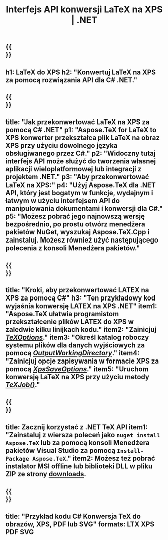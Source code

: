 ﻿---
translation: true
template: /_templates/_conversion-child-net.md
title: Interfejs API konwersji LaTeX na XPS | .NET
description: Funkcjonalność konwersji LaTeX na XPS. Zintegruj tę lokalną bibliotekę .NET ze swoim projektem lub użyj aplikacji wieloplatformowych, aby przekonwertować LaTeX na XPS.
keywords: lateks do sieci xps api, latex2xps integruje c#
url: /net/conversion/latex-to-xps/
family: tex
platformtag: net
feature: conversion
informat: LATEX
outformat: XPS
otherformats: BMP PNG JPEG TIFF SVG PDF
---

{{<section banner>}}
---
h1: LaTeX do XPS
h2: "Konwertuj LaTeX na XPS za pomocą rozwiązania API dla C# .NET."
---

{{<section overview>}}
---
title: "Jak przekonwertować LaTeX na XPS za pomocą C# .NET"
p1: "Aspose.TeX for LaTeX to XPS konwerter przekształca plik LaTeX na obraz XPS przy użyciu dowolnego języka obsługiwanego przez C#."
p2: "Widoczny tutaj interfejs API może służyć do tworzenia własnej aplikacji wieloplatformowej lub integracji z projektem .NET."
p3: "Aby przekonwertować LaTeX na XPS:"
p4: "Użyj Aspose.TeX dla .NET API, który jest bogatym w funkcje, wydajnym i łatwym w użyciu interfejsem API do manipulowania dokumentami i konwersji dla C#."
p5: "Możesz pobrać jego najnowszą wersję bezpośrednio, po prostu otwórz menedżera pakietów NuGet, wyszukaj Aspose.TeX.Cpp i zainstaluj. Możesz również użyć następującego polecenia z konsoli Menedżera pakietów."
---

{{<section feature1>}}
---
title: "Kroki, aby przekonwertować LATEX na XPS za pomocą C#"
h3: "Ten przykładowy kod wyjaśnia konwersję LATEX na XPS .NET"
item1: "Aspose.TeX ułatwia programistom przekształcenie plików LATEX do XPS w zaledwie kilku linijkach kodu."
item2: "Zainicjuj [*TeXOptions*](https://reference.aspose.com/tex/net/aspose.tex/texoptions/)."
item3: "Określ katalog roboczy systemu plików dla danych wyjściowych za pomocą [*OutputWorkingDirectory*](https://reference.aspose.com/tex/net/aspose.tex/texoptions/outputworkingdirectory/)."
item4: "Zainicjuj opcje zapisywania w formacie XPS za pomocą [*XpsSaveOptions*](https://reference.aspose.com/tex/net/aspose.tex.presentation.image/xpssaveoptions/)."
item5: "Uruchom konwersję LaTeX na XPS przy użyciu metody [*TeXJob()*](https://reference.aspose.com/tex/net/aspose.tex/texjob/)."
---

{{<section feature2>}}
---
title: Zacznij korzystać z .NET TeX API
item1: "Zainstaluj z wiersza poleceń jako ```nuget install Aspose.TeX``` lub za pomocą konsoli Menedżera pakietów Visual Studio za pomocą ```Install-Package Aspose.TeX```."
item2: Możesz też pobrać instalator MSI offline lub biblioteki DLL w pliku ZIP ze strony [downloads](https://releases.aspose.com/tex/net).
---

{{<section widget>}}
---
title: "Przykład kodu C# Konwersja TeX do obrazów, XPS, PDF lub SVG"
formats: LTX XPS PDF SVG
---